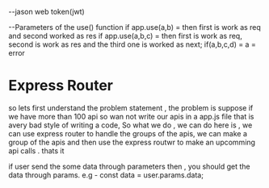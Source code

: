 --jason web token(jwt)

--Parameters of the use() function
if app.use(a,b) = then first is work as req and second worked as res
if app.use(a,b,c) = then first is work as req, second is work as res and the third one is worked as next;
if(a,b,c,d) = a = error

 # Express Router
 so lets first understand the problem statement , the problem is suppose if we have more than 100 api so wan not write our apis in a app.js file that is avery bad style of writing a code, So what we do , we can do here is , we can use express router to handle the groups of the apis, we can make a group of the apis and then use the express routwr to make an upcomming api calls . thats it


 if user send the some data through parameters then , you should get the data through params. e.g - const data = user.params.data;


